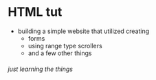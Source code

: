 # HTML tut
- building a simple website that utilized creating
    - forms
    - using range type scrollers
    - and a few other things

###### just learning the things
